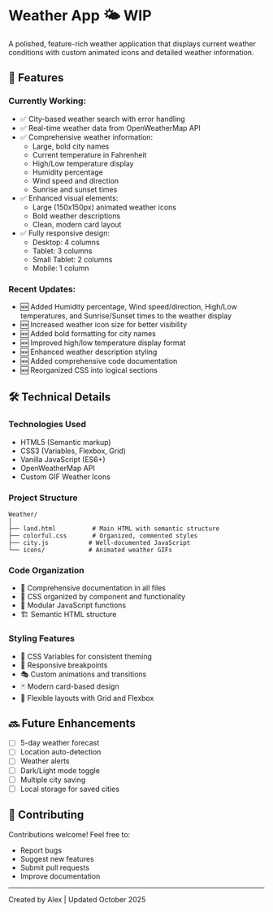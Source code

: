 # Weather App 🌤️ WIP

A polished, feature-rich weather application that displays current weather conditions with custom animated icons and detailed weather information.

## 🌟 Features

### Currently Working:
- ✅ City-based weather search with error handling
- ✅ Real-time weather data from OpenWeatherMap API
- ✅ Comprehensive weather information:
  - Large, bold city names
  - Current temperature in Fahrenheit
  - High/Low temperature display
  - Humidity percentage
  - Wind speed and direction
  - Sunrise and sunset times
- ✅ Enhanced visual elements:
  - Large (150x150px) animated weather icons
  - Bold weather descriptions
  - Clean, modern card layout
- ✅ Fully responsive design:
  - Desktop: 4 columns
  - Tablet: 3 columns
  - Small Tablet: 2 columns
  - Mobile: 1 column

### Recent Updates:
- 🆕 Added Humidity percentage, Wind speed/direction, High/Low temperatures, and Sunrise/Sunset times to the weather display
- 🆕 Increased weather icon size for better visibility
- 🆕 Added bold formatting for city names
- 🆕 Improved high/low temperature display format
- 🆕 Enhanced weather description styling
- 🆕 Added comprehensive code documentation
- 🆕 Reorganized CSS into logical sections

## 🛠️ Technical Details

### Technologies Used
- HTML5 (Semantic markup)
- CSS3 (Variables, Flexbox, Grid)
- Vanilla JavaScript (ES6+)
- OpenWeatherMap API
- Custom GIF Weather Icons

### Project Structure
```
Weather/
│
├── land.html          # Main HTML with semantic structure
├── colorful.css       # Organized, commented styles
├── city.js           # Well-documented JavaScript
└── icons/            # Animated weather GIFs
```

### Code Organization
- 📝 Comprehensive documentation in all files
- 🎨 CSS organized by component and functionality
- 🔧 Modular JavaScript functions
- 🏗️ Semantic HTML structure

### Styling Features
- 🎯 CSS Variables for consistent theming
- 📱 Responsive breakpoints
- 🎭 Custom animations and transitions
- 🃏 Modern card-based design
- 🎪 Flexible layouts with Grid and Flexbox

## 🔜 Future Enhancements
- [ ] 5-day weather forecast
- [ ] Location auto-detection
- [ ] Weather alerts
- [ ] Dark/Light mode toggle
- [ ] Multiple city saving
- [ ] Local storage for saved cities

## 🤝 Contributing
Contributions welcome! Feel free to:
- Report bugs
- Suggest new features
- Submit pull requests
- Improve documentation

---
Created by Alex | Updated October 2025
